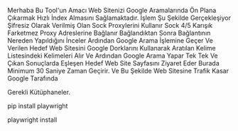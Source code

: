 Merhaba Bu Tool'un Amacı Web Sitenizi Google Aramalarında Ön Plana Çıkarmak Hızlı İndex Almasını Sağlamaktadır.
İşlem Şu Şekilde Gerçekleşiyor Şifresiz Olarak Verilmiş Olan Sock Proxylerini Kullanır Sock 4/5 Karışık Farketmez
Proxy Adreslerine Bağlanır Bağlandıktan Sonra Bağlantının Nereden Yapıldığını İnceler Ardından Google Arama
İşlemine Geçer Ve Verilen Hedef Web Sitesini Google Dorklarını Kullanarak Aratılan Kelime Listesindeki Kelimeleri
Alır Ve Ardından Google Arama Yapar Tek Tek Ve Çıkan Sonuçlarda Eşleşen Hedef Web Site Sayfasını Ziyaret Eder
Burada Minimum 30 Saniye Zaman Geçirir. Ve Bu Şekilde Web Sitesine Trafik Kasar Google Tarafında

Gerekli Kütüphaneler.

pip install playwright

playwright install
